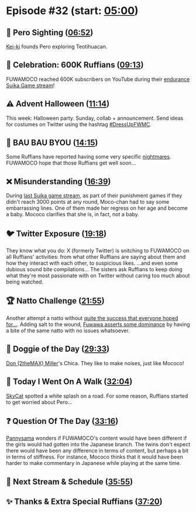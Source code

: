 # Episode #32 (start: [05:00](https://youtu.be/qTcTR5q0gTk?t=05m00s))

## 👀 Pero Sighting ([06:52](https://youtu.be/qTcTR5q0gTk?t=06m52s))

[Kei-ki](https://twitter.com/kei_ki/status/1694435692896469225) founds Pero exploring Teotihuacan.

## 🐾 Celebration: 600K Ruffians ([09:13](https://youtu.be/qTcTR5q0gTk?t=09m13s))

FUWAMOCO reached 600K subscribers on YouTube during their [endurance Suika Game stream](https://youtu.be/3PFyuPcp-Fw?t=13583)!

## ⚠️ Advent Halloween ([11:14](https://youtu.be/qTcTR5q0gTk?t=11m14s))

This week: Halloween party. Sunday, collab + announcement. Send ideas for costumes on Twitter using the hashtag [#DressUpFWMC](https://twitter.com/search?q=%23DressUpFWMC).

## 🤒 BAU BAU BYOU ([14:15](https://youtu.be/qTcTR5q0gTk?t=14m15s))

Some Ruffians have reported having some very specific [nightmares](https://youtu.be/QW_VwFyUBeU). FUWAMOCO hope that those Ruffians get well soon...

## ❌ Misunderstanding ([16:39](https://youtu.be/qTcTR5q0gTk?t=16m39s))

During [last Suika game stream](https://youtu.be/3PFyuPcp-Fw?t=5321), as part of their punishment games if they didn't reach 3000 points at any round, Moco-chan had to say some embarrassing lines. One of them made her regress on her age and become a baby. Mococo clarifies that she is, in fact, not a baby.

## 🐦 Twitter Exposure ([19:18](https://youtu.be/qTcTR5q0gTk?t=19m18s))

They know what you do: X (formerly Twitter) is snitching to FUWAMOCO on all Ruffians' activities: from what other Ruffians are saying about them and how they interact with each other, to suspicious likes. ...and even some dubious sound bite compilations... The sisters ask Ruffians to keep doing what they're most passionate with on Twitter without caring too much about being watched.

## 🏆 Natto Challenge ([21:55](https://youtu.be/qTcTR5q0gTk?t=21m55s))

Another attempt a natto without [quite the success that everyone hoped for...](https://youtu.be/qTcTR5q0gTk?t=1602). Adding salt to the wound, [Fuwawa asserts some dominance](https://youtu.be/qTcTR5q0gTk?t=1727) by having a bite of the same natto with no issues whatsoever.

## 🐶 Doggie of the Day ([29:33](https://youtu.be/qTcTR5q0gTk?t=29m33s))

[Don (2theMAX) Miller](https://twitter.com/2theMAXStairFax/status/1712834437103116612)'s Chica. They like to make noises, just like Mococo!

## 🚶 Today I Went On A Walk ([32:04](https://youtu.be/qTcTR5q0gTk?t=32m04s))

[SkyCat](https://twitter.com/SkyCat46/status/1712131846144753694) spotted a white splash on a road. For some reason, Ruffians started to get worried about Pero...

## ❓ Question Of The Day ([33:16](https://youtu.be/qTcTR5q0gTk?t=33m16s))

[Pannysama](https://twitter.com/Pannysama/status/1713500769536946180) wonders if FUWAMOCO's content would have been different if the girls would had gotten into the Japanese branch. The twins don't expect there would have been any difference in terms of content, but perhaps a bit in terms of stiffness. For instance, Mococo thinks that it would have been harder to make commentary in Japanese while playing at the same time.

## 📅 Next Stream & Schedule ([35:55](https://youtu.be/qTcTR5q0gTk?t=35m55s))

## ✨ Thanks & Extra Special Ruffians ([37:20](https://youtu.be/qTcTR5q0gTk?t=37m20s))
